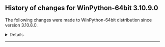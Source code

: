 ﻿## History of changes for WinPython-64bit 3.10.9.0

The following changes were made to WinPython-64bit distribution since version 3.10.8.0.

<details>
### Tools

Upgraded packages:

  * [Nodejs](https://nodejs.org) v16.16.0 → v18.12.1 (a JavaScript runtime built on Chrome's V8 JavaScript engine)
  * [npmjs](https://www.npmjs.com/) 8.11.0 → 8.19.2 (a package manager for JavaScript)

### Python packages

New packages:

  * [asttokens](https://pypi.org/project/asttokens) 2.1.0 (Annotate AST trees with source code positions)
  * [docstring_to_markdown](https://pypi.org/project/docstring_to_markdown) 0.10 (On the fly conversion of Python docstrings to markdown)
  * [executing](https://pypi.org/project/executing) 1.2.0 (Get the currently executing AST node of a frame, and other information)
  * [gast](https://pypi.org/project/gast) 0.4.0 (Python AST that abstracts the underlying Python version)
  * [ipydatagrid](https://pypi.org/project/ipydatagrid) 1.1.14 (Fast Datagrid widget for the Jupyter Notebook and JupyterLab)
  * [pure_eval](https://pypi.org/project/pure_eval) 0.2.2 (Safely evaluate AST nodes without side effects)
  * [py2vega](https://pypi.org/project/py2vega) 0.6.1 (A Python to Vega-expression transpiler.)
  * [pylint_venv](https://pypi.org/project/pylint_venv) 2.3.0 (pylint-venv provides a Pylint init-hook to use the same Pylint installation with different virtual environments.)
  * [stack_data](https://pypi.org/project/stack_data) 0.6.1 (Extract data from python stack frames and tracebacks for informative displays)

Upgraded packages:

  * [aiofiles](https://pypi.org/project/aiofiles) 0.8.0 → 22.1.0 (File support for asyncio.)
  * [black](https://pypi.org/project/black) 22.10.0 → 22.12.0 (The uncompromising code formatter.)
  * [cramjam](https://pypi.org/project/cramjam) 2.5.0 → 2.6.2 (Thin Python bindings to de/compression algorithms in Rust)
  * [dash](https://pypi.org/project/dash) 2.6.2 → 2.7.0 (A Python framework for building reactive web-apps. Developed by Plotly.)
  * [dask](https://pypi.org/project/dask) 2022.10.1 → 2022.12.0 (Parallel PyData with Task Scheduling)
  * [dask_labextension](https://pypi.org/project/dask_labextension) 5.3.0 → 6.0.0 (A Jupyter Notebook server extension manages Dask clusters.)
  * [datasette](https://pypi.org/project/datasette) 0.62 → 0.63.1 (A tool for exploring and publishing data)
  * [distributed](https://pypi.org/project/distributed) 2022.10.1 → 2022.12.0 (Distributed scheduler for Dask)
  * [duckdb](https://pypi.org/project/duckdb) 0.5.1 → 0.6.0 (DuckDB embedded database)
  * [fastapi](https://pypi.org/project/fastapi) 0.85.1 → 0.87.0 (FastAPI framework, high performance, easy to learn, fast to code, ready for production)
  * [fastparquet](https://pypi.org/project/fastparquet) 0.8.3 → 2022.12.0 (Python support for Parquet file format)
  * [flake8](https://pypi.org/project/flake8) 4.0.1 → 5.0.4 (the modular source code checker: pep8, pyflakes and co)
  * [flit](https://pypi.org/project/flit) 3.7.1 → 3.8.0 (A simple packaging tool for simple packages.)
  * [flit_core](https://pypi.org/project/flit_core) 3.7.1 → 3.8.0 (Distribution-building parts of Flit. See flit package for more information)
  * [guidata](https://pypi.org/project/guidata) 2.3.0 → 2.3.1 (Automatic graphical user interfaces generation for easy dataset editing and display)
  * [holoviews](https://pypi.org/project/holoviews) 1.15.1 → 1.15.3 (Stop plotting your data - annotate your data and let it visualize itself.)
  * [hvplot](https://pypi.org/project/hvplot) 0.8.1 → 0.8.2 (A high-level plotting API for the PyData ecosystem built on HoloViews.)
  * [imbalanced_learn](https://pypi.org/project/imbalanced_learn) 0.9.1 → 0.10.0 (Toolbox for imbalanced dataset in machine learning.)
  * [ipykernel](https://pypi.org/project/ipykernel) 6.16.2 → 6.17.1 (IPython Kernel for Jupyter)
  * [ipython](https://pypi.org/project/ipython) 7.32.0 → 8.7.0 (IPython: Productive Interactive Computing)
  * [ipywidgets](https://pypi.org/project/ipywidgets) 8.0.2 → 8.0.4 (IPython HTML widgets for Jupyter)
  * [jedi](https://pypi.org/project/jedi) 0.18.1 → 0.18.2 (An autocompletion tool for Python that can be used for text editors.)
  * [jinja2](https://pypi.org/project/jinja2) 3.0.3 → 3.1.2 (A small but fast and easy to use stand-alone template engine written in pure python.)
  * [jupyter_client](https://pypi.org/project/jupyter_client) 7.3.4 → 7.4.9 (Jupyter protocol implementation and client libraries)
  * [jupyter_core](https://pypi.org/project/jupyter_core) 4.11.2 → 5.1.0 (Jupyter core package. A base package on which Jupyter projects rely.)
  * [jupyter_server](https://pypi.org/project/jupyter_server) 1.21.0 → 1.23.5 (The Jupyter Server)
  * [jupyterlab](https://pypi.org/project/jupyterlab) 3.5.0 → 3.5.1 (The JupyterLab notebook server extension.)
  * [jupyterlab_server](https://pypi.org/project/jupyterlab_server) 2.16.1 → 2.16.5 (JupyterLab Server)
  * [jupyterlab_widgets](https://pypi.org/project/jupyterlab_widgets) 3.0.3 → 3.0.5 (JupyterLab extension providing HTML widgets)
  * [matplotlib](https://pypi.org/project/matplotlib) 3.6.0 → 3.6.2 (Python plotting package)
  * [mccabe](https://pypi.org/project/mccabe) 0.6.1 → 0.7.0 (McCabe checker, plugin for flake8)
  * [msvc_runtime](https://pypi.org/project/msvc_runtime) 14.32.31326 → 14.34.31931 (Install the Microsoft&#8482; Visual C++&#8482; runtime DLLs to the sys.prefix and Scripts directories)
  * [mypy](https://pypi.org/project/mypy) 0.982 → 0.990 (Optional static typing for Python)
  * [nbclassic](https://pypi.org/project/nbclassic) 0.4.7 → 0.4.8 (Jupyter Notebook as a Jupyter Server Extension.)
  * [networkx](https://pypi.org/project/networkx) 2.8.7 → 2.8.8 (Python package for creating and manipulating graphs and networks)
  * [numba](https://pypi.org/project/numba) 0.56.3 → 0.56.4 (compiling Python code using LLVM)
  * [numpy](https://pypi.org/project/numpy) 1.23.4 → 1.23.5 (NumPy is the fundamental package for array computing with Python.)
  * [packaging](https://pypi.org/project/packaging) 21.3 → 22.0 (Core utilities for Python packages)
  * [pandas](https://pypi.org/project/pandas) 1.5.1 → 1.5.2 (Powerful data structures for data analysis, time series, and statistics)
  * [panel](https://pypi.org/project/panel) 0.14.1 → 0.14.2 (A high level app and dashboarding solution for Python.)
  * [param](https://pypi.org/project/param) 1.12.2 → 1.12.3 (Declarative Python programming using Parameters.)
  * [pip](https://pypi.org/project/pip) 22.3 → 22.3.1 (The PyPA recommended tool for installing Python packages.)
  * [platformdirs](https://pypi.org/project/platformdirs) 2.5.2 → 2.5.4 (A small Python module for determining appropriate platform-specific dirs, e.g. a "user data dir".)
  * [pmdarima](https://pypi.org/project/pmdarima) 2.0.1 → 2.0.2 (Python's forecast::auto.arima equivalent)
  * [polars](https://pypi.org/project/polars) 0.14.22 → 0.15.6 (Blazingly fast DataFrame library)
  * [prompt_toolkit](https://pypi.org/project/prompt_toolkit) 3.0.29 → 3.0.33 (Library for building powerful interactive command lines in Python)
  * [protobuf](https://pypi.org/project/protobuf) 4.21.9 → 4.21.12 (Protocol Buffers)
  * [pyarrow](https://pypi.org/project/pyarrow) 9.0.0 → 10.0.1 (Python library for Apache Arrow)
  * [pycodestyle](https://pypi.org/project/pycodestyle) 2.8.0 → 2.9.1 (Python style guide checker)
  * [pydeck](https://pypi.org/project/pydeck) 0.7.1 → 0.8.0 (Widget for deck.gl maps)
  * [pydocstyle](https://pypi.org/project/pydocstyle) 6.1.1 → 6.2.3 (Python docstring style checker)
  * [pyflakes](https://pypi.org/project/pyflakes) 2.4.0 → 2.5.0 (passive checker of Python programs)
  * [Python](http://www.python.org/) 3.10.8 → 3.10.9 (Python programming language with standard library)
  * [python_lsp_server](https://pypi.org/project/python_lsp_server) 1.5.0 → 1.7.1 (Python Language Server for the Language Server Protocol)
  * [pytoolconfig](https://pypi.org/project/pytoolconfig) 1.2.1 → 1.2.4 (Python tool configuration)
  * [pywin32](https://pypi.org/project/pywin32) 304.0 → 305 (Python for Window Extensions)
  * [pyzmq](https://pypi.org/project/pyzmq) 23.2.0 → 24.0.1 (Python bindings for 0MQ)
  * [qstylizer](https://pypi.org/project/qstylizer) 0.2.1 → 0.2.2 (Stylesheet Generator for PyQt{4-5}/PySide{1-2})
  * [qtconsole](https://pypi.org/project/qtconsole) 5.3.2 → 5.4.0 (Jupyter Qt console)
  * [qtpy](https://pypi.org/project/qtpy) 2.2.1 → 2.3.0 (Provides an abstraction layer on top of the various Qt bindings (PyQt5, PyQt4 and PySide) and additional custom QWidgets.)
  * [requests_toolbelt](https://pypi.org/project/requests_toolbelt) 0.9.1 → 0.10.1 (A utility belt for advanced users of python-requests)
  * [rope](https://pypi.org/project/rope) 1.2.0 → 1.6.0 (a python refactoring library...)
  * [seaborn](https://pypi.org/project/seaborn) 0.12.1 → 0.12.2 (seaborn: statistical data visualization)
  * [spyder](https://pypi.org/project/spyder) 5.3.3 → 5.4.2 (The Scientific Python Development Environment)
  * [spyder_kernels](https://pypi.org/project/spyder_kernels) 2.3.3 → 2.4.2 (Jupyter kernels for Spyder's console)
  * [sqlite_utils](https://pypi.org/project/sqlite_utils) 3.29 → 3.30 (CLI tool and Python utility functions for manipulating SQLite databases)
  * [starlette](https://pypi.org/project/starlette) 0.20.4 → 0.21.0 (The little ASGI library that shines.)
  * [statsmodels](https://pypi.org/project/statsmodels) 0.13.2 → 0.13.5 (Statistical computations and models for Python)
  * [torch](https://pypi.org/project/torch) 1.12.1 → 1.13.1 (Tensors and Dynamic neural networks in Python with strong GPU acceleration)
  * [torchaudio](https://pypi.org/project/torchaudio) 0.12.1 → 0.13.1 (An audio package for PyTorch)
  * [torchvision](https://pypi.org/project/torchvision) 0.13.1 → 0.14.1 (image and video datasets and models for torch deep learning)
  * [tornado](https://pypi.org/project/tornado) 6.1 → 6.2 (Tornado is a Python web framework and asynchronous networking library, originally developed at FriendFeed.)
  * [traitlets](https://pypi.org/project/traitlets) 5.4.0 → 5.7.1 (Traitlets Python config system)
  * [tzdata](https://pypi.org/project/tzdata) 2022.5 → 2022.7 (Provider of IANA time zone data)
  * [uvicorn](https://pypi.org/project/uvicorn) 0.19.0 → 0.20.0 (The lightning-fast ASGI server.)
  * [watchdog](https://pypi.org/project/watchdog) 2.1.8 → 2.2.0 (Filesystem events monitoring)
  * [websocket_client](https://pypi.org/project/websocket_client) 1.4.1 → 1.4.2 (WebSocket client for Python. hybi13 is supported.)
  * [wheel](https://pypi.org/project/wheel) 0.37.1 → 0.38.4 (A built-package format for Python)
  * [widgetsnbextension](https://pypi.org/project/widgetsnbextension) 4.0.3 → 4.0.5 (IPython HTML widgets for Jupyter)
  * [winpython](http://winpython.github.io/) 5.1.20221030 → 5.3.20221231 (WinPython distribution tools, including WPPM)
  * [xarray](https://pypi.org/project/xarray) 2022.10.0 → 2022.11.0 (N-D labeled arrays and datasets in Python)

Removed packages:

  * [flask_compress](https://pypi.org/project/flask_compress) 1.13 (Compress responses in your Flask app with gzip.)


</details>
* * *
